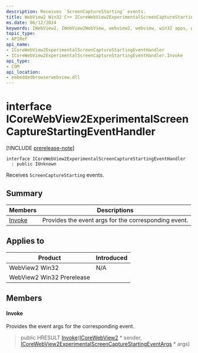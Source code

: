```yaml
---
description: Receives `ScreenCaptureStarting` events.
title: WebView2 Win32 C++ ICoreWebView2ExperimentalScreenCaptureStartingEventHandler
ms.date: 06/12/2024
keywords: IWebView2, IWebView2WebView, webview2, webview, win32 apps, win32, edge, ICoreWebView2, ICoreWebView2Controller, browser control, edge html, ICoreWebView2ExperimentalScreenCaptureStartingEventHandler
topic_type: 
- APIRef
api_name:
- ICoreWebView2ExperimentalScreenCaptureStartingEventHandler
- ICoreWebView2ExperimentalScreenCaptureStartingEventHandler.Invoke
api_type:
- COM
api_location:
- embeddedbrowserwebview.dll
---
```


# interface ICoreWebView2ExperimentalScreenCaptureStartingEventHandler

[!INCLUDE [prerelease-note](../includes/prerelease-note.md)]

```
interface ICoreWebView2ExperimentalScreenCaptureStartingEventHandler
  : public IUnknown
```

Receives `ScreenCaptureStarting` events.

## Summary

 Members                        | Descriptions
--------------------------------|---------------------------------------------
[Invoke](#invoke) | Provides the event args for the corresponding event.

## Applies to

Product                         | Introduced
--------------------------------|---------------------------------------------
WebView2 Win32            |    N/A
WebView2 Win32 Prerelease |    

## Members

#### Invoke

Provides the event args for the corresponding event.

> public HRESULT [Invoke](#invoke)([ICoreWebView2](icorewebview2.md#icorewebview2) * sender, [ICoreWebView2ExperimentalScreenCaptureStartingEventArgs](icorewebview2experimentalscreencapturestartingeventargs.md#icorewebview2experimentalscreencapturestartingeventargs) * args)

